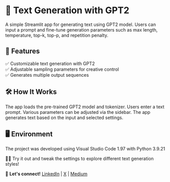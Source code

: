 # 🤖 Text Generation with GPT2

A simple Streamlit app for generating text using GPT2 model. Users can input a prompt and fine-tune generation parameters such as max length, temperature, top-k, top-p, and repetition penalty.  

## 🔹 Features

✅ Customizable text generation with GPT2  
✅ Adjustable sampling parameters for creative control  
✅ Generates multiple output sequences  

## 🛠️ How It Works

The app loads the pre-trained GPT2 model and tokenizer.
Users enter a text prompt.
Various parameters can be adjusted via the sidebar.
The app generates text based on the input and selected settings.

## 🖥️ Environment
The project was developed using Visual Studio Code 1.97 with Python 3.9.21


👨‍💻 Try it out and tweak the settings to explore different text generation styles!  

📢 **Let's connect!** [LinkedIn](https://www.linkedin.com/in/lopezyse/) | [X](https://x.com/lopezyse) | [Medium](https://lopezyse.medium.com/)  
